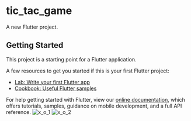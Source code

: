 # tic_tac_game

A new Flutter project.

## Getting Started

This project is a starting point for a Flutter application.

A few resources to get you started if this is your first Flutter project:

- [Lab: Write your first Flutter app](https://flutter.dev/docs/get-started/codelab)
- [Cookbook: Useful Flutter samples](https://flutter.dev/docs/cookbook)

For help getting started with Flutter, view our
[online documentation](https://flutter.dev/docs), which offers tutorials,
samples, guidance on mobile development, and a full API reference. 
![x_o_1](https://user-images.githubusercontent.com/97635384/163882839-08e7fa2e-d05e-4976-a59d-8f1884bfb5b2.png)
![x_o_2](https://user-images.githubusercontent.com/97635384/163883427-69aea3fe-4bd8-4a61-a048-f77e3e3cef8c.png)
